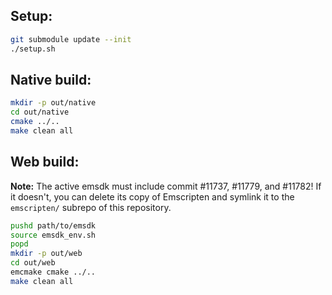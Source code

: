 ## Setup:

```sh
git submodule update --init
./setup.sh
```

## Native build:

```sh
mkdir -p out/native
cd out/native
cmake ../..
make clean all
```

## Web build:

**Note:** The active emsdk must include commit #11737, #11779, and #11782!
If it doesn't, you can delete its copy of Emscripten and symlink it to the
`emscripten/` subrepo of this repository.

```sh
pushd path/to/emsdk
source emsdk_env.sh
popd
mkdir -p out/web
cd out/web
emcmake cmake ../..
make clean all
```
